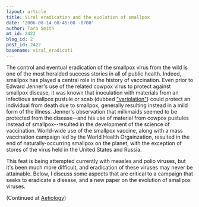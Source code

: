 ```yaml
---
layout: article
title: Viral eradication and the evolution of smallpox
date: '2006-08-14 08:45:00 -0700'
author: Tara Smith
mt_id: 2422
blog_id: 2
post_id: 2422
basename: viral_eradicati
---
```

<img src="http://img.photobucket.com/albums/v164/roland98/reeve48135.jpg" alt="" style="float:left;" class="inset" />  The control and eventual eradication of the smallpox virus from the wild is one of the most heralded success stories in all of public health.  Indeed, smallpox has played a central role in the history of vaccination.  Even prior to Edward Jenner's use of the related cowpox virus to protect against smallpox disease, it was known that inoculation with materials from an infectious smallpox pustule or scab (dubbed ["variolation"](http://www.nlm.nih.gov/exhibition/smallpox/sp_variolation.html)) could protect an individual from death due to smallpox, generally resulting instead in a mild form of the illness.  Jenner's observation that milkmaids seemed to be protected from the disease--and his use of material from cowpox pustules instead of smallpox--resulted in the development of the science of vaccination.  World-wide use of the smallpox vaccine, along with a mass vaccination campaign led by the World Health Orgainzation, resulted in the end of naturally-occurring smallpox on the planet, with the exception of stores of the virus held in the United States and Russia.  

This feat is being attempted currently with measles and polio viruses, but it's been much more difficult, and eradication of these viruses may never be attainable.  Below, I discuss some aspects that are critical to a campaign that seeks to eradicate a disease, and a new paper on the evolution of smallpox viruses.  

(Continued  at [Aetiology](http://scienceblogs.com/aetiology/2006/08/the_evolution_of_smallpox_1.php))
